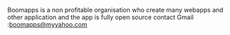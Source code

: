 Boomapps is a non profitable organisation 
who create many webapps and other application 
and the app is fully open source 
contact Gmail :boomapps@myyahoo.com
